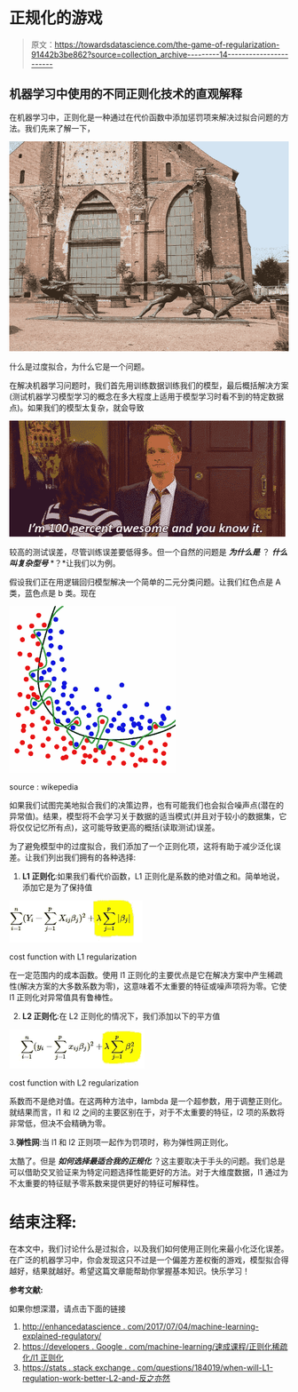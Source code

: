 # 正规化的游戏

> 原文：<https://towardsdatascience.com/the-game-of-regularization-91442b3be862?source=collection_archive---------14----------------------->

## 机器学习中使用的不同正则化技术的直观解释

在机器学习中，正则化是一种通过在代价函数中添加惩罚项来解决过拟合问题的方法。我们先来了解一下，

![](img/a6a4a0e6f0a978e380a622ec1417a18f.png)

什么是过度拟合，为什么它是一个问题。

在解决机器学习问题时，我们首先用训练数据训练我们的模型，最后概括解决方案(测试机器学习模型学习的概念在多大程度上适用于模型学习时看不到的特定数据点)。如果我们的模型太复杂，就会导致

![](img/ed20beca0caf63098dbfa0e107f5bd8a.png)

较高的测试误差，尽管训练误差要低得多。但一个自然的问题是 ***为什么是*** ？ ***什么叫复杂型号*** *？*让我们以为例。

假设我们正在用逻辑回归模型解决一个简单的二元分类问题。让我们红色点是 A 类，蓝色点是 b 类。现在

![](img/bd8ea001777410b61bcba828dddfd004.png)

source : wikepedia

如果我们试图完美地拟合我们的决策边界，也有可能我们也会拟合噪声点(潜在的异常值)。结果，模型将不会学习关于数据的适当模式(并且对于较小的数据集，它将仅仅记忆所有点)，这可能导致更高的概括(读取测试)误差。

为了避免模型中的过度拟合，我们添加了一个正则化项，这将有助于减少泛化误差。让我们列出我们拥有的各种选择:

1.  **L1 正则化**:如果我们看代价函数，L1 正则化是系数的绝对值之和。简单地说，添加它是为了保持值

![](img/66c45e8e77ea08feec53eb322639150f.png)

cost function with L1 regularization

在一定范围内的成本函数。使用 l1 正则化的主要优点是它在解决方案中产生稀疏性(解决方案的大多数系数为零)，这意味着不太重要的特征或噪声项将为零。它使 l1 正则化对异常值具有鲁棒性。

2. **L2 正则化**:在 L2 正则化的情况下，我们添加以下的平方值

![](img/1ea20f0f93a036fbf0cfae33715c869b.png)

cost function with L2 regularization

系数而不是绝对值。在这两种方法中，lambda 是一个超参数，用于调整正则化。就结果而言，l1 和 l2 之间的主要区别在于，对于不太重要的特征，l2 项的系数将非常低，但决不会精确为零。

3.**弹性网**:当 l1 和 l2 正则项一起作为罚项时，称为弹性网正则化。

太酷了。但是 ***如何选择最适合我的正规化*** ？这主要取决于手头的问题。我们总是可以借助交叉验证来为特定问题选择性能更好的方法。对于大维度数据，l1 通过为不太重要的特征赋予零系数来提供更好的特征可解释性。

# 结束注释:

在本文中，我们讨论什么是过拟合，以及我们如何使用正则化来最小化泛化误差。在广泛的机器学习中，你会发现这只不过是一个偏差方差权衡的游戏，模型拟合得越好，结果就越好。希望这篇文章能帮助你掌握基本知识。快乐学习！

**参考文献:**

如果你想深潜，请点击下面的链接

1.  [http://enhancedatascience . com/2017/07/04/machine-learning-explained-regulatory/](http://enhancedatascience.com/2017/07/04/machine-learning-explained-regularization/)
2.  [https://developers . Google . com/machine-learning/速成课程/正则化稀疏化/l1 正则化](https://developers.google.com/machine-learning/crash-course/regularization-for-sparsity/l1-regularization)
3.  [https://stats . stack exchange . com/questions/184019/when-will-L1-regulation-work-better-L2-and-反之亦然](https://stats.stackexchange.com/questions/184019/when-will-l1-regularization-work-better-than-l2-and-vice-versa)